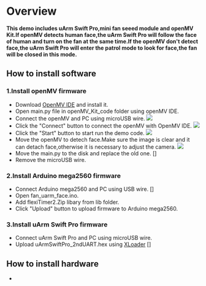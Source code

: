 # Overview

**This demo includes uArm Swift Pro,mini fan seeed module and openMV Kit.If openMV detects human face,the uArm Swift Pro will follow the face of human and turn on the fan at the same time.If the openMV don't detect face,the uArm Swift Pro will enter the patrol mode to look for face,the fan will be closed in this mode.**

## How to install software

### 1.Install openMV firmware
* Download  [OpenMV IDE](https://openmv.io/pages/download) and install it.
* Open main.py file in openMV_Kit_code folder using openMV IDE.
* Connect the openMV and PC using microUSB wire.
![](https://github.com/uArm-Developer/OpenMV-Examples/blob/master/uArm_face_track_demo/image/pc_openmv.jpg)
* Click the "Connect" button to connect the openMV with OpenMV IDE.
![](https://github.com/uArm-Developer/OpenMV-Examples/blob/master/uArm_face_track_demo/image/openmv_ide_connect.jpg)
* Click the "Start" button to start run the demo code.
![](https://github.com/uArm-Developer/OpenMV-Examples/blob/master/uArm_face_track_demo/image/openmv_ide_start.jpg)
* Move the openMV to detech face.Make sure the image is clear and it can detach face,otherwise it is necessary to adjust the camera.
![](https://github.com/uArm-Developer/OpenMV-Examples/blob/master/uArm_face_track_demo/image/openmv_ide_image.jpg)
* Move the main.py to the disk and replace the old one.
[]
* Remove the microUSB wire.

### 2.Install Arduino mega2560 firmware
* Connect Arduino mega2560 and PC using USB wire.
[] 
* Open fan_uarm_face.ino.
* Add flexiTimer2.Zip libary from lib folder.
* Click "Upload" button to upload firmware to Arduino mega2560.

### 3.Install uArm Swift Pro firmware
* Connect uArm Swift Pro and PC using microUSB wire.
* Upload uArmSwiftPro_2ndUART.hex using [XLoader](http://xloader.russemotto.com/XLoader.zip)
[]

## How to install hardware
* 

